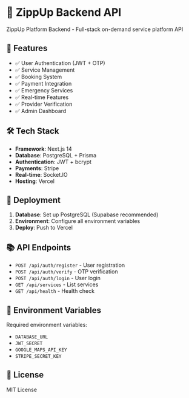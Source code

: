 # 🚀 ZippUp Backend API

ZippUp Platform Backend - Full-stack on-demand service platform API

## 🎯 Features

- ✅ User Authentication (JWT + OTP)
- ✅ Service Management
- ✅ Booking System
- ✅ Payment Integration
- ✅ Emergency Services
- ✅ Real-time Features
- ✅ Provider Verification
- ✅ Admin Dashboard

## 🛠️ Tech Stack

- **Framework**: Next.js 14
- **Database**: PostgreSQL + Prisma
- **Authentication**: JWT + bcrypt
- **Payments**: Stripe
- **Real-time**: Socket.IO
- **Hosting**: Vercel

## 🚀 Deployment

1. **Database**: Set up PostgreSQL (Supabase recommended)
2. **Environment**: Configure all environment variables
3. **Deploy**: Push to Vercel

## 📚 API Endpoints

- `POST /api/auth/register` - User registration
- `POST /api/auth/verify` - OTP verification
- `POST /api/auth/login` - User login
- `GET /api/services` - List services
- `GET /api/health` - Health check

## 🔑 Environment Variables

Required environment variables:
- `DATABASE_URL`
- `JWT_SECRET`
- `GOOGLE_MAPS_API_KEY`
- `STRIPE_SECRET_KEY`

## 📄 License

MIT License
